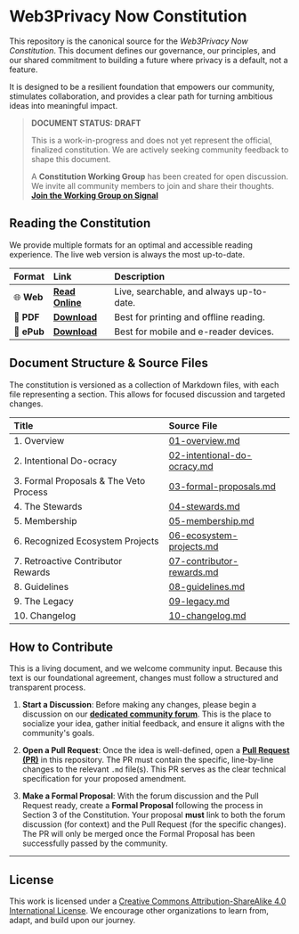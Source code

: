 # Web3Privacy Now Constitution

This repository is the canonical source for the *Web3Privacy Now Constitution*. This document defines our governance, our principles, and our shared commitment to building a future where privacy is a default, not a feature.

It is designed to be a resilient foundation that empowers our community, stimulates collaboration, and provides a clear path for turning ambitious ideas into meaningful impact.

> **DOCUMENT STATUS: DRAFT**
>
> This is a work-in-progress and does not yet represent the official, finalized constitution. We are actively seeking community feedback to shape this document.
>
> A **Constitution Working Group** has been created for open discussion. We invite all community members to join and share their thoughts.
> **[Join the Working Group on Signal](https://signal.group/#CjQKIFnk-nK9T0K3g2zZD-_1Dfr-mz5FYFsOIBlBm5IK80kuEhBNFV3g7NE_v9lFzG2jtroH)**

## Reading the Constitution

We provide multiple formats for an optimal and accessible reading experience. The live web version is always the most up-to-date.

| Format | Link | Description |
| :--- | :--- | :--- |
| 🌐 **Web** | **[Read Online](https://constitution.w3pn.org)** | Live, searchable, and always up-to-date. |
| 📄 **PDF** | **[Download](https://constitution.w3pn.org/w3pn-constitution.pdf)** | Best for printing and offline reading. |
| 📖 **ePub**| **[Download](https://constitution.w3pn.org/w3pn-constitution.epub)** | Best for mobile and e-reader devices. |

## Document Structure & Source Files

The constitution is versioned as a collection of Markdown files, with each file representing a section. This allows for focused discussion and targeted changes.

| Title | Source File |
| :--- | :--- |
| 1. Overview | [01-overview.md](./01-overview.md) |
| 2. Intentional Do-ocracy | [02-intentional-do-ocracy.md](./02-intentional-do-ocracy.md) |
| 3. Formal Proposals & The Veto Process | [03-formal-proposals.md](./03-formal-proposals.md) |
| 4. The Stewards | [04-stewards.md](./04-stewards.md) |
| 5. Membership | [05-membership.md](./05-membership.md) |
| 6. Recognized Ecosystem Projects | [06-ecosystem-projects.md](./06-ecosystem-projects.md) |
| 7. Retroactive Contributor Rewards | [07-contributor-rewards.md](./07-contributor-rewards.md) |
| 8. Guidelines | [08-guidelines.md](./08-guidelines.md) |
| 9. The Legacy | [09-legacy.md](./09-legacy.md) |
| 10. Changelog | [10-changelog.md](./10-changelog.md) |


## How to Contribute

This is a living document, and we welcome community input. Because this text is our foundational agreement, changes must follow a structured and transparent process.

1. **Start a Discussion**: Before making any changes, please begin a discussion on our **[dedicated community forum](https://commons.w3pn.org/#narrow/stream/governance)**. This is the place to socialize your idea, gather initial feedback, and ensure it aligns with the community's goals.

2. **Open a Pull Request**: Once the idea is well-defined, open a **[Pull Request (PR)](https://github.com/web3privacy/constitution/pulls)** in this repository. The PR must contain the specific, line-by-line changes to the relevant `.md` file(s). This PR serves as the clear technical specification for your proposed amendment.

3. **Make a Formal Proposal**: With the forum discussion and the Pull Request ready, create a **Formal Proposal** following the process in Section 3 of the Constitution. Your proposal **must** link to both the forum discussion (for context) and the Pull Request (for the specific changes). The PR will only be merged once the Formal Proposal has been successfully passed by the community.

---

## License

This work is licensed under a [Creative Commons Attribution-ShareAlike 4.0 International License](http://creativecommons.org/licenses/by-sa/4.0/). We encourage other organizations to learn from, adapt, and build upon our journey.